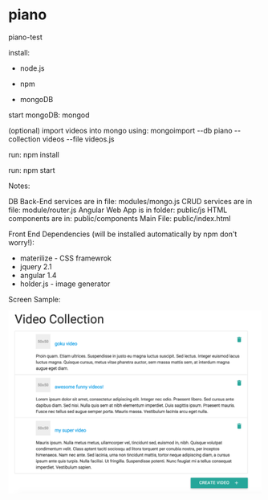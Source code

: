 # piano
piano-test

install:

- node.js

- npm 

- mongoDB

start mongoDB: mongod

(optional) import videos into mongo using: mongoimport --db piano --collection videos --file videos.js

run: npm install

run: npm start

Notes:

DB Back-End services are in file: modules/mongo.js
CRUD services are in file: module/router.js
Angular Web App is in folder: public/js
HTML components are in: public/components
Main File: public/index.html

Front End Dependencies (will be installed automatically by npm don't worry!):

- materilize - CSS framewrok
- jquery 2.1
- angular 1.4
- holder.js - image generator

Screen Sample:

![sample screen](https://github.com/ernestlv/piano/blob/master/screens/piano-video-list.png)

